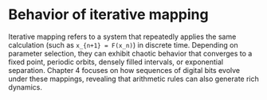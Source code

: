 # Behavior of iterative mapping

Iterative mapping refers to a system that repeatedly applies the same calculation (such as `x_{n+1} = F(x_n)`) in discrete time. Depending on parameter selection, they can exhibit chaotic behavior that converges to a fixed point, periodic orbits, densely filled intervals, or exponential separation. Chapter 4 focuses on how sequences of digital bits evolve under these mappings, revealing that arithmetic rules can also generate rich dynamics.